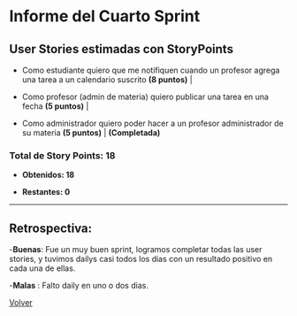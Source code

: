 # Informe del Cuarto Sprint

## User Stories estimadas con **StoryPoints**


- Como estudiante quiero que me notifiquen cuando un profesor agrega una tarea a un calendario suscrito **(8 puntos)** |

- Como profesor (admin de materia) quiero publicar una tarea en una fecha **(5 puntos)** |

- Como administrador quiero poder hacer a un profesor administrador de su materia **(5 puntos)** | **(Completada)**


### **Total de Story Points:  18**

  - **Obtenidos: 18**

  - **Restantes: 0**
---

## Retrospectiva:

  -**Buenas**: Fue un muy buen sprint, logramos completar todas las user stories, y tuvimos dailys casi todos los dias con un resultado positivo en cada una de ellas.
  
  -**Malas** : Falto daily en uno o dos dias.

[Volver](https://github.com/cassa10/UNQalendario)
